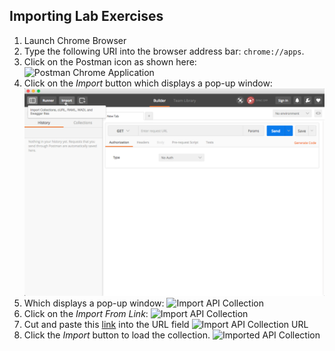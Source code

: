 Importing Lab Exercises
-----------------------

1. Launch Chrome Browser
2. Type the following URI into the browser address bar: `chrome://apps`.
3. Click on the Postman icon as shown here:
    ![Postman Chrome Application](images/postman-launch.png)
4. Click on the _Import_ button which displays a pop-up window:
    ![Import API Collection](images/postman-import-button.png)
5. Which displays a pop-up window:
    ![Import API Collection](images/postman-import.png)
6. Click on the _Import From Link_:
    ![Import API Collection](images/postman-import-link.png)
7. Cut and paste this [link](https://raw.githubusercontent.com/BMCTrueSight/api-lab/master/postman/LL35-lab.json) into the URL field
    ![Import API Collection URL](images/postman-url.png)
8. Click the _Import_ button to load the collection.
    ![Imported API Collection](images/postman-imported.png)
    